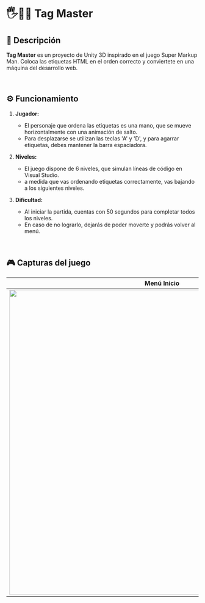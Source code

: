 # 🖐️👨‍💻 Tag Master

## 📝 Descripción

**Tag Master** es un proyecto de Unity 3D inspirado en el juego Super Markup Man. 
Coloca las etiquetas HTML en el orden correcto y conviertete en una máquina del desarrollo web.

<br>

## ⚙️ Funcionamiento

1. **Jugador:**
   - El personaje que ordena las etiquetas es una mano, que se mueve horizontalmente con una animación de salto.
   - Para desplazarse se utilizan las teclas 'A' y 'D', y para agarrar etiquetas, debes mantener la barra espaciadora.

2. **Niveles:**
   - El juego dispone de 6 niveles, que simulan líneas de código en Visual Studio.
   - a medida que vas ordenando etiquetas correctamente, vas bajando a los siguientes niveles.

3. **Dificultad:**
   - Al iniciar la partida, cuentas con 50 segundos para completar todos los niveles.
   - En caso de no lograrlo, dejarás de poder moverte y podrás volver al menú.
  
<br>

## 🎮 Capturas del juego
| Menú Inicio | Juego |
| -------------- | --------------- |
| <img width="800" src="https://github.com/user-attachments/assets/b1e7fc72-6fbd-4087-b0f3-f9989acb7ca8"> | <img width="800" src="https://github.com/user-attachments/assets/d76e2698-fef5-45cd-8959-b92ce5e85d72"> |

